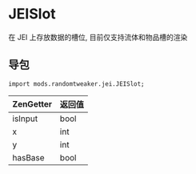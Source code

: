 # JEISlot

在 JEI 上存放数据的槽位, 目前仅支持流体和物品槽的渲染

## 导包

~~~zenscript
import mods.randomtweaker.jei.JEISlot;
~~~

| ZenGetter | 返回值   |
| :-------- | :------ |
| isInput   | bool    |
| x         | int     |
| y         | int     |
| hasBase   | bool    |